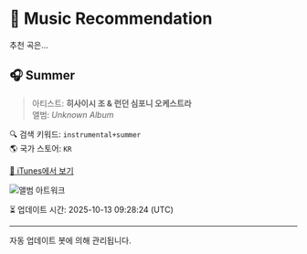 
# 🎵 Music Recommendation

추천 곡은...

## 🎧 Summer  
> 아티스트: **히사이시 조 & 런던 심포니 오케스트라**  
> 앨범: _Unknown Album_  

🔍 검색 키워드: `instrumental+summer`  
🌎 국가 스토어: `KR`

[🔗 iTunes에서 보기](https://music.apple.com/kr/music-video/summer/1495039274?uo=4)  


![앨범 아트워크](https://is1-ssl.mzstatic.com/image/thumb/Video113/v4/0d/31/47/0d314759-66bd-d05e-dc23-75b77c519338/19UM1IM15508.crop.jpg/100x100bb.jpg)

⏳ 업데이트 시간: 2025-10-13 09:28:24 (UTC)

---
자동 업데이트 봇에 의해 관리됩니다.
